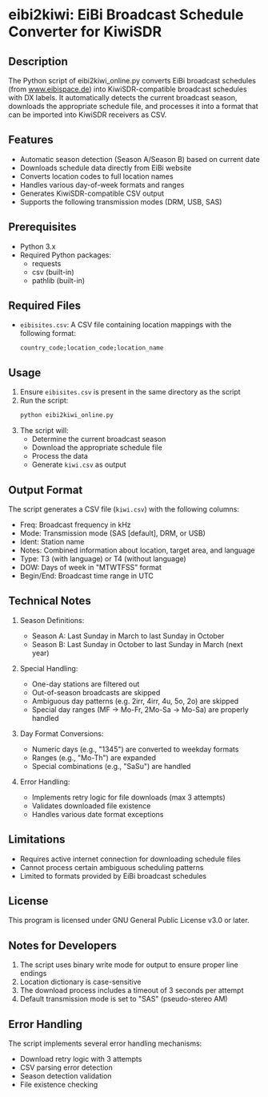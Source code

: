 # eibi2kiwi: EiBi Broadcast Schedule Converter for KiwiSDR

## Description
The Python script of eibi2kiwi_online.py converts EiBi broadcast schedules (from www.eibispace.de) into KiwiSDR-compatible broadcast schedules with DX labels. It automatically detects the current broadcast season, downloads the appropriate schedule file, and processes it into a format that can be imported into KiwiSDR receivers as CSV.

## Features
- Automatic season detection (Season A/Season B) based on current date
- Downloads schedule data directly from EiBi website
- Converts location codes to full location names
- Handles various day-of-week formats and ranges
- Generates KiwiSDR-compatible CSV output
- Supports the following transmission modes (DRM, USB, SAS)

## Prerequisites
- Python 3.x
- Required Python packages:
  - requests
  - csv (built-in)
  - pathlib (built-in)

## Required Files
- `eibisites.csv`: A CSV file containing location mappings with the following format:
  ```
  country_code;location_code;location_name
  ```

## Usage
1. Ensure `eibisites.csv` is present in the same directory as the script
2. Run the script:
   ```bash
   python eibi2kiwi_online.py
   ```
3. The script will:
   - Determine the current broadcast season
   - Download the appropriate schedule file
   - Process the data
   - Generate `kiwi.csv` as output

## Output Format
The script generates a CSV file (`kiwi.csv`) with the following columns:
- Freq: Broadcast frequency in kHz
- Mode: Transmission mode (SAS [default], DRM, or USB)
- Ident: Station name
- Notes: Combined information about location, target area, and language
- Type: T3 (with language) or T4 (without language)
- DOW: Days of week in "MTWTFSS" format
- Begin/End: Broadcast time range in UTC

## Technical Notes
1. Season Definitions:
   - Season A: Last Sunday in March to last Sunday in October
   - Season B: Last Sunday in October to last Sunday in March (next year)

2. Special Handling:
   - One-day stations are filtered out
   - Out-of-season broadcasts are skipped
   - Ambiguous day patterns (e.g. 2irr, 4irr, 4u, 5o, 2o) are skipped
   - Special day ranges (MF → Mo-Fr, 2Mo-Sa → Mo-Sa) are properly handled

3. Day Format Conversions:
   - Numeric days (e.g., "1345") are converted to weekday formats
   - Ranges (e.g., "Mo-Th") are expanded
   - Special combinations (e.g., "SaSu") are handled

4. Error Handling:
   - Implements retry logic for file downloads (max 3 attempts)
   - Validates downloaded file existence
   - Handles various date format exceptions

## Limitations
- Requires active internet connection for downloading schedule files
- Cannot process certain ambiguous scheduling patterns
- Limited to formats provided by EiBi broadcast schedules

## License
This program is licensed under GNU General Public License v3.0 or later.

## Notes for Developers
1. The script uses binary write mode for output to ensure proper line endings
2. Location dictionary is case-sensitive
3. The download process includes a timeout of 3 seconds per attempt
4. Default transmission mode is set to "SAS" (pseudo-stereo AM)

## Error Handling
The script implements several error handling mechanisms:
- Download retry logic with 3 attempts
- CSV parsing error detection
- Season detection validation
- File existence checking
